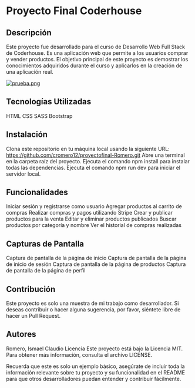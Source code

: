 # Proyecto Final Coderhouse
## Descripción
Este proyecto fue desarrollado para el curso de Desarrollo Web Full Stack de Coderhouse. Es una aplicación web que permite a los usuarios comprar y vender productos. El objetivo principal de este proyecto es demostrar los conocimientos adquiridos durante el curso y aplicarlos en la creación de una aplicación real.

[![prueba.png](https://i.postimg.cc/ZRq5Dgd5/prueba.png)](https://postimg.cc/Jy98spxf)

## Tecnologías Utilizadas
HTML
CSS
SASS
Bootstrap

## Instalación

Clona este repositorio en tu máquina local usando la siguiente URL: https://github.com/cromero12/proyectofinal-Romero.git
Abre una terminal en la carpeta raíz del proyecto.
Ejecuta el comando npm install para instalar todas las dependencias.
Ejecuta el comando npm run dev para iniciar el servidor local.

## Funcionalidades

Iniciar sesión y registrarse como usuario
Agregar productos al carrito de compras
Realizar compras y pagos utilizando Stripe
Crear y publicar productos para la venta
Editar y eliminar productos publicados
Buscar productos por categoría y nombre
Ver el historial de compras realizadas

## Capturas de Pantalla

Captura de pantalla de la página de inicio
Captura de pantalla de la página de inicio de sesión
Captura de pantalla de la página de productos
Captura de pantalla de la página de perfil

## Contribución

Este proyecto es solo una muestra de mi trabajo como desarrollador. Si deseas contribuir o hacer alguna sugerencia, por favor, siéntete libre de hacer un Pull Request.

## Autores

Romero, Ismael Claudio
Licencia
Este proyecto está bajo la Licencia MIT. Para obtener más información, consulta el archivo LICENSE.

Recuerda que este es solo un ejemplo básico, asegúrate de incluir toda la información relevante sobre tu proyecto y su funcionalidad en el README para que otros desarrolladores puedan entender y contribuir fácilmente.
